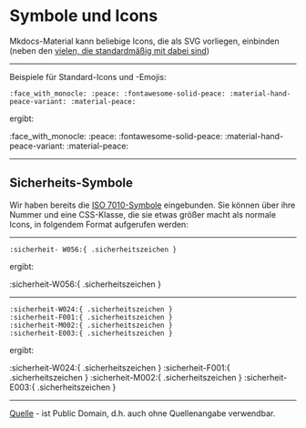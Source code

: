 # Symbole und Icons

Mkdocs-Material kann beliebige Icons, die als SVG vorliegen, einbinden (neben den [vielen, die standardmäßig mit dabei sind](https://squidfunk.github.io/mkdocs-material/reference/icons-emojis/))

---

Beispiele für Standard-Icons und -Emojis:  

``` 
:face_with_monocle: :peace: :fontawesome-solid-peace: :material-hand-peace-variant: :material-peace: 
```  

ergibt: 

:face_with_monocle: :peace: :fontawesome-solid-peace: :material-hand-peace-variant: :material-peace:

---

## Sicherheits-Symbole

Wir haben bereits die [ISO 7010-Symbole](https://de.wikipedia.org/wiki/ISO_7010) eingebunden. Sie können über ihre Nummer und eine CSS-Klasse, die sie etwas größer macht als normale Icons, in folgendem Format aufgerufen werden: 


---


```
:sicherheit- W056:{ .sicherheitszeichen }
```

ergibt:

:sicherheit-W056:{ .sicherheitszeichen }

---

```
:sicherheit-W024:{ .sicherheitszeichen }
:sicherheit-F001:{ .sicherheitszeichen }
:sicherheit-M002:{ .sicherheitszeichen }
:sicherheit-E003:{ .sicherheitszeichen }
```

ergibt:

:sicherheit-W024:{ .sicherheitszeichen }
:sicherheit-F001:{ .sicherheitszeichen }
:sicherheit-M002:{ .sicherheitszeichen }
:sicherheit-E003:{ .sicherheitszeichen } 

---


[Quelle](https://www.bravecroc.de/en/sicherheitszeichen-nach-iso-7010/) - ist Public Domain, d.h. auch ohne Quellenangabe verwendbar. 